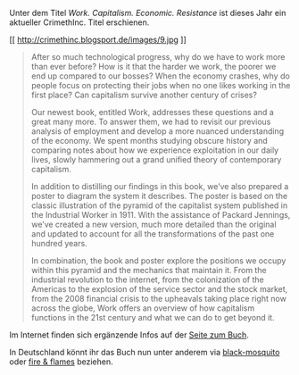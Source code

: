 Unter dem Titel _Work. Capitalism. Economic. Resistance_ ist dieses Jahr ein aktueller CrimethInc. Titel erschienen.

[[ http://crimethinc.blogsport.de/images/9.jpg ]]

> After so much technological progress, why do we have to work more than ever before? How is it that the harder we work, the poorer we end up compared to our bosses? When the economy crashes, why do people focus on protecting their jobs when no one likes working in the first place? Can capitalism survive another century of crises?
>
> Our newest book, entitled Work, addresses these questions and a great many more. To answer them, we had to revisit our previous analysis of employment and develop a more nuanced understanding of the economy. We spent months studying obscure history and comparing notes about how we experience exploitation in our daily lives, slowly hammering out a grand unified theory of contemporary capitalism.
>
> In addition to distilling our findings in this book, we’ve also prepared a poster to diagram the system it describes. The poster is based on the classic illustration of the pyramid of the capitalist system published in the Industrial Worker in 1911. With the assistance of Packard Jennings, we’ve created a new version, much more detailed than the original and updated to account for all the transformations of the past one hundred years.
>
> In combination, the book and poster explore the positions we occupy within this pyramid and the mechanics that maintain it. From the industrial revolution to the internet, from the colonization of the Americas to the explosion of the service sector and the stock market, from the 2008 financial crisis to the upheavals taking place right now across the globe, Work offers an overview of how capitalism functions in the 21st century and what we can do to get beyond it.

Im Internet finden sich ergänzende Infos auf der [Seite zum Buch](/books/work).

In Deutschland könnt ihr das Buch nun unter anderem via [black-mosquito](http://www.black-mosquito.org/index.php/work-capitalism-economic-resistance.html) oder [fire & flames](http://fireandflames.com/index.php?lang=1&item=2112&page=cat&sub=literature_english) beziehen.
